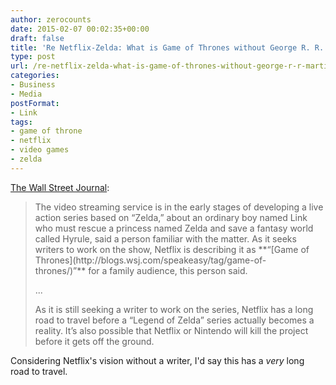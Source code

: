 ```yaml
---
author: zerocounts
date: 2015-02-07 00:02:35+00:00
draft: false
title: 'Re Netflix-Zelda: What is Game of Thrones without George R. R. Martin?'
type: post
url: /re-netflix-zelda-what-is-game-of-thrones-without-george-r-r-martin/
categories:
- Business
- Media
postFormat:
- Link
tags:
- game of throne
- netflix
- video games
- zelda
---
```


[The Wall Street Journal](http://blogs.wsj.com/speakeasy/2015/02/06/legend-of-zelda-netflix-series/):


<blockquote>The video streaming service is in the early stages of developing a live action series based on “Zelda,” about an ordinary boy named Link who must rescue a princess named Zelda and save a fantasy world called Hyrule, said a person familiar with the matter. As it seeks writers to work on the show, Netflix is describing it as **“[Game of Thrones](http://blogs.wsj.com/speakeasy/tag/game-of-thrones/)”** for a family audience, this person said.

...

As it is still seeking a writer to work on the series, Netflix has a long road to travel before a “Legend of Zelda” series actually becomes a reality. It’s also possible that Netflix or Nintendo will kill the project before it gets off the ground.</blockquote>


Considering Netflix's vision without a writer, I'd say this has a _very_ long road to travel.
